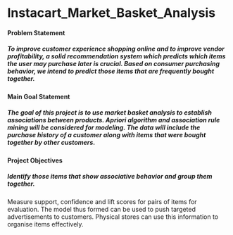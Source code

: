 # Instacart_Market_Basket_Analysis

#### Problem Statement
##### To improve customer experience shopping online and to improve vendor profitability, a solid recommendation system which predicts which items the user may purchase later is crucial. Based on consumer purchasing behavior, we intend to predict those items that are frequently bought together.

#### Main Goal Statement
##### The goal of this project is to use market basket analysis to establish associations between products. Apriori algorithm and association rule mining will be considered for modeling. The data will include the purchase history of a customer along with items that were bought together by other customers.

#### Project Objectives
##### Identify those items that show associative behavior and group them together.
Measure support, confidence and lift scores for pairs of items for evaluation.
The model thus formed can be used to push targeted advertisements to customers.
Physical stores can use this information to organise items effectively.



